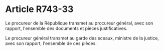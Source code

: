 # Article R743-33

Le procureur de la République transmet au procureur général, avec son rapport, l'ensemble des documents et pièces justificatives.

Le procureur général transmet au garde des sceaux, ministre de la justice, avec son rapport, l'ensemble de ces pièces.
